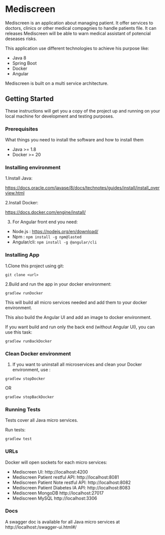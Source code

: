 # Mediscreen
Mediscreen is an application about managing patient.
It offer services to doctors, clinics or other medical compagnies to handle patients file.
It can releases Mediscreen will be able to warn medical assistant of potencial deseases risks.


This application use different technologies to achieve his purpose like:
- Java 8
- Spring Boot
- Docker
- Angular

Mediscreen is built on a multi service architecture.

## Getting Started

These instructions will get you a copy of the project up and running on your local machine for development and testing purposes.

### Prerequisites

What things you need to install the software and how to install them

- Java >= 1.8
- Docker >= 20

### Installing environment

1.Install Java:

https://docs.oracle.com/javase/8/docs/technotes/guides/install/install_overview.html

2.Install Docker:

https://docs.docker.com/engine/install/

3. For Angular front end you need:

- Node.js : https://nodejs.org/en/download/
- Npm : `npm install -g npm@lasted`
- Angular/cli: `npm install -g @angular/cli`

### Installing App

1.Clone this project using git:

`git clone <url>`

2.Build and run the app in your docker environment:

`gradlew runDocker`

This will build all micro services needed and add them to your docker environment.

This also build the Angular UI and add an image to docker environment.

If you want build and run only the back end (without Angular UI), you can use this task:

`gradlew runBackDocker`

### Clean Docker environment

1. If you want to uninstall all microservices and clean your Docker environment, use :

`gradlew stopDocker`

OR

`gradlew stopBackDocker`

### Running Tests

Tests cover all Java micro services.

Run tests:

`gradlew test`

### URLs

Docker will open sockets for each micro services:

- Mediscreen UI: http://localhost:4200
- Mediscreen Patient restful API: http://localhost:8081
- Mediscreen Patient Note restful API: http://localhost:8082
- Mediscreen Patient Diabetes IA API: http://localhost:8083
- Mediscreen MongoDB http://localhost:27017
- Mediscreen MySQL http://localhost:3306

### Docs

A swagger doc is available for all Java micro services at http://localhost:<microservice port>/swagger-ui.html#/
